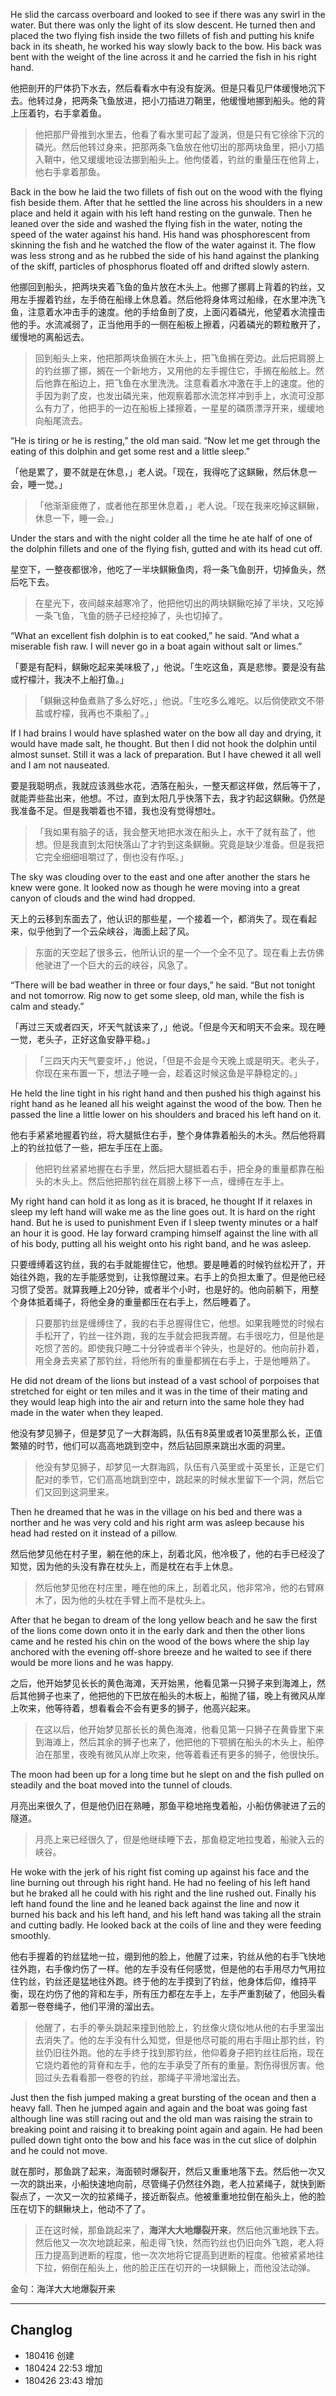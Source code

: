 He slid the carcass overboard and looked to see if there was any swirl in the water. But there was only the light of its slow descent. He turned then and placed the two flying fish inside the two fillets of fish and putting his knife back in its sheath, he worked his way slowly back to the bow. His back was bent with the weight of the line across it and he carried the fish in his right hand.

他把剖开的尸体扔下水去，然后看看水中有没有旋涡。但是只看见尸体缓慢地沉下去。他转过身，把两条飞鱼放进，把小刀插进刀鞘里，他缓慢地挪到船头。他的背上压着钓，右手拿着鱼。

> 他把那尸骨推到水里去，他看了看水里可起了漩涡，但是只有它徐徐下沉的磷光。然后他转过身来，把那两条飞鱼放在他切出的那两块鱼里，把小刀插入鞘中，他又缓缓地设法挪到船头上。他佝偻着，钓丝的重量压在他背上，他右手拿着那鱼。
Back in the bow he laid the two fillets of fish out on the wood with the flying fish beside them. After that he settled the line across his shoulders in a new place and held it again with his left hand resting on the gunwale. Then he leaned over the side and washed the flying fish in the water, noting the speed of the water against his hand. His hand was phosphorescent from skinning the fish and he watched the flow of the water against it. The flow was less strong and as he rubbed the side of his hand against the planking of the skiff, particles of phosphorus floated off and drifted slowly astern.

他挪回到船头，把两块夹着飞鱼的鱼片放在木头上。他挪了挪肩上背着的钓丝，又用左手握着钓丝，左手倚在船缘上休息着。然后他将身体弯过船缘，在水里冲洗飞鱼，注意着水冲击手的速度。他的手给鱼剖了皮，上面闪着磷光，他望着水流撞击他的手。水流减弱了，正当他用手的一侧在船板上擦着，闪着磷光的颗粒散开了，缓慢地的离船远去。

> 回到船头上来，他把那两块鱼搁在木头上，把飞鱼搁在旁边。此后把肩膀上的钓丝挪了挪，搁在一个新地方，又用他的左手握住它，手搁在船舷上。然后他靠在船边上，把飞鱼在水里洗洗。注意看着水冲激在手上的速度。他的手因为剥了皮，也发出磷光来，他观察着那水流怎样冲到手上，水流可没那么有力了，他把手的一边在船板上揉擦着，一星星的磷质漂浮开来，缓缓地向船尾流去。
“He is tiring or he is resting,” the old man said. “Now let me get through the eating of this dolphin and get some rest and a little sleep.”

「他是累了，要不就是在休息，」老人说。「现在，我得吃了这鲯鳅，然后休息一会，睡一觉。」

> 「他渐渐疲倦了，或者他在那里休息着，」老人说。「现在我来吃掉这鲯鳅，休息一下，睡一会。」
Under the stars and with the night colder all the time he ate half of one of the dolphin fillets and one of the flying fish, gutted and with its head cut off.星空下，一整夜都很冷，他吃了一半块鲯鳅鱼肉，将一条飞鱼剖开，切掉鱼头，然后吃下去。

> 在星光下，夜间越来越寒冷了，他把他切出的两块鲯鳅吃掉了半块，又吃掉一条飞鱼，飞鱼的肠子已经挖掉了，头也切掉了。“What an excellent fish dolphin is to eat cooked,” he said. “And what a miserable fish raw. I will never go in a boat again without salt or limes.”

「要是有配料，鲯鳅吃起来美味极了，」他说。「生吃这鱼，真是悲惨。要是没有盐或柠檬汁，我决不上船打鱼。」

> 「鲯鳅这种鱼煮熟了多么好吃，」他说。「生吃多么难吃。以后倘使欧文不带盐或柠檬，我再也不乘船了。」
If I had brains I would have splashed water on the bow all day and drying, it would have made salt, he thought. But then I did not hook the dolphin until almost sunset. Still it was a lack of preparation. But I have chewed it all well and I am not nauseated.

要是我聪明点，我就应该溅些水花，洒落在船头，一整天都这样做，然后等干了，就能弄些盐出来，他想。不过，直到太阳几乎快落下去，我才钓起这鲯鳅。仍然是我准备不足。但是我嚼着也不错，我也没有觉得想吐。

> 「我如果有脑子的话，我会整天地把水泼在船头上，水干了就有盐了，他想。但是我直到太阳快落山了才钓到这条鲯鳅。究竟是缺少准备。但是我把它完全细细咀嚼过了，倒也没有作呕。」
The sky was clouding over to the east and one after another the stars he knew were gone. It looked now as though he were moving into a great canyon of clouds and the wind had dropped.

天上的云移到东面去了，他认识的那些星，一个接着一个，都消失了。现在看起来，似乎他到了一个云朵峡谷，海面上起了风。

> 东面的天空起了很多云，他所认识的星一个一个全不见了。现在看上去仿佛他驶进了一个巨大的云的峡谷，风急了。
“There will be bad weather in three or four days,” he said. “But not tonight and not tomorrow. Rig now to get some sleep, old man, while the fish is calm and steady.”

「再过三天或者四天，坏天气就该来了，」他说。「但是今天和明天不会来。现在睡一觉，老头子，正好这鱼安静平稳。」

> 「三四天内天气要变坏，」他说，「但是不会是今天晚上或是明天。老头子，你现在来布置一下，想法子睡一会，趁着这时候这鱼是平静稳定的。」
He held the line tight in his right hand and then pushed his thigh against his right hand as he leaned all his weight against the wood of the bow. Then he passed the line a little lower on his shoulders and braced his left hand on it.

他右手紧紧地握着钓丝，将大腿抵住右手，整个身体靠着船头的木头。然后他将肩上的钓丝拉低了一些，把左手压在上面。

> 他把钓丝紧紧地握在右手里，然后把大腿抵着右手，把全身的重量都靠在船头的木头上。然后他把那钓丝在肩膀上移下一点，缠缚在左手上。

My right hand can hold it as long as it is braced, he thought If it relaxes in sleep my left hand will wake me as the line goes out. It is hard on the right hand. But he is used to punishment Even if I sleep twenty minutes or a half an hour it is good. He lay forward cramping himself against the line with all of his body, putting all his weight onto his right band, and he was asleep.

只要缠缚着这钓丝，我的右手就能握住它，他想。要是睡着的时候钓丝松开了，开始往外跑，我的左手能感觉到，让我惊醒过来。右手上的负担太重了。但是他已经习惯了受苦。就算我睡上20分钟，或者半个小时，也是好的。他向前躺下，用整个身体抵着绳子，将他全身的重量都压在右手上，然后睡着了。

> 只要那钓丝是缠缚住了，我的右手总握得住它，他想。如果我睡觉的时候右手松开了，钓丝一往外跑，我的左手就会把我弄醒。右手很吃力，但是他是吃惯了苦的。即使我只睡二十分钟或者半个钟头，也是好的。他向前扑着，用全身去夹紧了那钓丝，将他所有的重量都搁在右手上，于是他睡熟了。
He did not dream of the lions but instead of a vast school of porpoises that stretched for eight or ten miles and it was in the time of their mating and they would leap high into the air and return into the same hole they had made in the water when they leaped.

他没有梦见狮子，但是梦见了一大群海鸥，队伍有8英里或者10英里那么长，正值繁殖的时节，他们可以高高地跳到空中，然后钻回原来跳出水面的洞里。

> 他没有梦见狮子，却梦见一大群海鸥，队伍有八英里或十英里长，正是它们配对的季节，它们高高地跳到空中，跳起来的时候水里留下一个洞，然后它们又回到这洞里来。
Then he dreamed that he was in the village on his bed and there was a norther and he was very cold and his right arm was asleep because his head had rested on it instead of a pillow.

然后他梦见他在村子里，躺在他的床上，刮着北风，他冷极了，他的右手已经没了知觉，因为他的头没有靠在枕头上，而是枕在右手上休息。

> 然后他梦见他在村庄里，睡在他的床上，刮着北风，他非常冷，他的右臂麻木了，因为他的头枕在手臂上而不是枕头上。
After that he began to dream of the long yellow beach and he saw the first of the lions come down onto it in the early dark and then the other lions came and he rested his chin on the wood of the bows where the ship lay anchored with the evening off-shore breeze and he waited to see if there would be more lions and he was happy.

之后，他开始梦见长长的黄色海滩，天开始黑，他看见第一只狮子来到海滩上，然后其他狮子也来了，他把他的下巴放在船头的木板上，船抛了锚，晚上有微风从岸上吹来，他等待着，想看看会不会有更多的狮子，他高兴起来。

> 在这以后，他开始梦见那长长的黄色海滩，他看见第一只狮子在黄昏里下来到海滩上，然后其余的狮子也来了，他把他的下颚搁在船头的木头上，船停泊在那里，夜晚有微风从岸上吹来，他等着看还有更多的狮子，他很快乐。

The moon had been up for a long time but he slept on and the fish pulled on steadily and the boat moved into the tunnel of clouds.

月亮出来很久了，但是他仍旧在熟睡，那鱼平稳地拖曳着船，小船仿佛驶进了云的隧道。

> 月亮上来已经很久了，但是他继续睡下去，那鱼稳定地拉曳着，船驶入云的峡谷。

He woke with the jerk of his right fist coming up against his face and the line burning out through his right hand. He had no feeling of his left hand but he braked all he could with his right and the line rushed out. Finally his left hand found the line and he leaned back against the line and now it burned his back and his left hand, and his left hand was taking all the strain and cutting badly. He looked back at the coils of line and they were feeding smoothly. 

他右手握着的钓丝猛地一拉，绷到他的脸上，他醒了过来，钓丝从他的右手飞快地往外跑，右手像灼伤了一样。他的左手没有任何感觉，但是他的右手用尽力气用拉住钓丝，钓丝还是猛地往外跑。终于他的左手摸到了钓丝，他身体后仰，维持平衡，现在灼伤了他的背和左手，所有压力都在左手上，左手严重割破了，他回头看着那一卷卷绳子，他们平滑的溜出去。

> 他醒了，右手的拳头跳起来撞到他脸上，钓丝像火烧似地从他的右手里溜出去消失了。他的左手没有什么知觉，但是他尽可能的用右手阻止那钓丝，钓丝仍旧往外跑。他的左手终于找到那钓丝，他仰着身子把钓丝往后拖，现在它烧灼着他的背脊和左手，他的左手承受了所有的重量。割伤得很厉害。他回过头去看看那一卷卷的钓丝，那绳子平滑地溜出去。

Just then the fish jumped making a great bursting of the ocean and then a heavy fall. Then he jumped again and again and the boat was going fast although line was still racing out and the old man was raising the strain to breaking point and raising it to breaking point again and again. He had been pulled down tight onto the bow and his face was in the cut slice of dolphin and he could not move.

就在那时，那鱼跳了起来，海面顿时爆裂开，然后又重重地落下去。然后他一次又一次的跳出来，小船快速地向前，尽管绳子仍然往外跑，老人拉紧绳子，就快到断裂点了，一次又一次的拉紧绳子，接近断裂点。他被重重地拉倒在船头上，他的脸压在切下的鲯鳅块上，他动不了了。

> 正在这时候，那鱼跳起来了，**海洋大大地爆裂开来**，然后他沉重地跌下去。然后他又一次次地跳起来，船走得飞快，然而钓丝也仍旧向外飞跑，老人将压力提高到迸断的程度，他一次次地将它提高到迸断的程度。他被紧紧地往下拉，俯倒在船头上，他的脸正压在切开的一块鲯鳅上，而他没法动弹。


金句：海洋大大地爆裂开来

---
## Changlog
- 180416         创建
- 180424  22:53  增加
- 180426  23:43  增加









